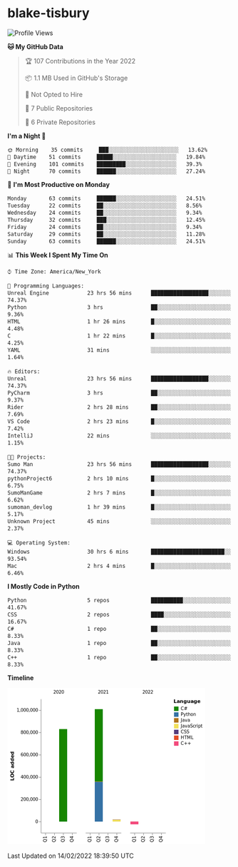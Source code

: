 # blake-tisbury

<!--START_SECTION:waka-->
![Profile Views](http://img.shields.io/badge/Profile%20Views-2-blue)

**🐱 My GitHub Data** 

> 🏆 107 Contributions in the Year 2022
 > 
> 📦 1.1 MB Used in GitHub's Storage 
 > 
> 🚫 Not Opted to Hire
 > 
> 📜 7 Public Repositories 
 > 
> 🔑 6 Private Repositories  
 > 
**I'm a Night 🦉** 

```text
🌞 Morning    35 commits     ███░░░░░░░░░░░░░░░░░░░░░░   13.62% 
🌆 Daytime    51 commits     █████░░░░░░░░░░░░░░░░░░░░   19.84% 
🌃 Evening    101 commits    █████████░░░░░░░░░░░░░░░░   39.3% 
🌙 Night      70 commits     ██████░░░░░░░░░░░░░░░░░░░   27.24%

```
📅 **I'm Most Productive on Monday** 

```text
Monday       63 commits     ██████░░░░░░░░░░░░░░░░░░░   24.51% 
Tuesday      22 commits     ██░░░░░░░░░░░░░░░░░░░░░░░   8.56% 
Wednesday    24 commits     ██░░░░░░░░░░░░░░░░░░░░░░░   9.34% 
Thursday     32 commits     ███░░░░░░░░░░░░░░░░░░░░░░   12.45% 
Friday       24 commits     ██░░░░░░░░░░░░░░░░░░░░░░░   9.34% 
Saturday     29 commits     ██░░░░░░░░░░░░░░░░░░░░░░░   11.28% 
Sunday       63 commits     ██████░░░░░░░░░░░░░░░░░░░   24.51%

```


📊 **This Week I Spent My Time On** 

```text
⌚︎ Time Zone: America/New_York

💬 Programming Languages: 
Unreal Engine            23 hrs 56 mins      ██████████████████░░░░░░░   74.37% 
Python                   3 hrs               ██░░░░░░░░░░░░░░░░░░░░░░░   9.36% 
HTML                     1 hr 26 mins        █░░░░░░░░░░░░░░░░░░░░░░░░   4.48% 
C                        1 hr 22 mins        █░░░░░░░░░░░░░░░░░░░░░░░░   4.25% 
YAML                     31 mins             ░░░░░░░░░░░░░░░░░░░░░░░░░   1.64%

🔥 Editors: 
Unreal                   23 hrs 56 mins      ██████████████████░░░░░░░   74.37% 
PyCharm                  3 hrs               ██░░░░░░░░░░░░░░░░░░░░░░░   9.37% 
Rider                    2 hrs 28 mins       ██░░░░░░░░░░░░░░░░░░░░░░░   7.69% 
VS Code                  2 hrs 23 mins       █░░░░░░░░░░░░░░░░░░░░░░░░   7.42% 
IntelliJ                 22 mins             ░░░░░░░░░░░░░░░░░░░░░░░░░   1.15%

🐱‍💻 Projects: 
Sumo Man                 23 hrs 56 mins      ██████████████████░░░░░░░   74.37% 
pythonProject6           2 hrs 10 mins       █░░░░░░░░░░░░░░░░░░░░░░░░   6.75% 
SumoManGame              2 hrs 7 mins        █░░░░░░░░░░░░░░░░░░░░░░░░   6.62% 
sumoman_devlog           1 hr 39 mins        █░░░░░░░░░░░░░░░░░░░░░░░░   5.17% 
Unknown Project          45 mins             ░░░░░░░░░░░░░░░░░░░░░░░░░   2.37%

💻 Operating System: 
Windows                  30 hrs 6 mins       ███████████████████████░░   93.54% 
Mac                      2 hrs 4 mins        █░░░░░░░░░░░░░░░░░░░░░░░░   6.46%

```

**I Mostly Code in Python** 

```text
Python                   5 repos             ██████████░░░░░░░░░░░░░░░   41.67% 
CSS                      2 repos             ████░░░░░░░░░░░░░░░░░░░░░   16.67% 
C#                       1 repo              ██░░░░░░░░░░░░░░░░░░░░░░░   8.33% 
Java                     1 repo              ██░░░░░░░░░░░░░░░░░░░░░░░   8.33% 
C++                      1 repo              ██░░░░░░░░░░░░░░░░░░░░░░░   8.33%

```


**Timeline**

![Chart not found](https://raw.githubusercontent.com/blake-tisbury/blake-tisbury/main/charts/bar_graph.png) 


 Last Updated on 14/02/2022 18:39:50 UTC
<!--END_SECTION:waka-->
